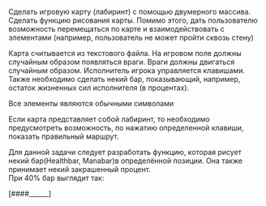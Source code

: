 Сделать игровую карту (лабиринт) с помощью двумерного массива. Сделать функцию рисования карты. Помимо этого, дать пользователю возможность перемещаться по карте и взаимодействовать с элементами (например, пользователь не может пройти сквозь стену) 

Карта считывается из текстового файла. На игровом поле должны случайным образом появляться враги. Враги должны двигаться случайным образом. Исполнитель игрока управляется клавишами. Также необходимо сделать некий бар, показывающий, например, остаток жизненных сил исполнителя (в процентах). 

Все элементы являются обычными символами 

Если карта представляет собой лабиринт, то необходимо предусмотреть возможность, по нажатию определенной клавиши, показать правильный маршрут.

Для данной задачи следует разработать функцию, которая рисует некий бар(Healthbar, Manabar)в определённой позиции. Она также принимает некий закрашенный процент.  
При 40% бар выглядит так: 

[####______]

